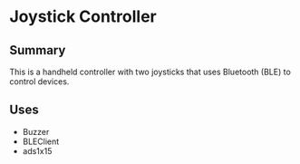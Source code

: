 # Joystick Controller

## Summary
This is a handheld controller with two joysticks that uses Bluetooth (BLE) to control devices.

## Uses
- Buzzer
- BLEClient
- ads1x15
